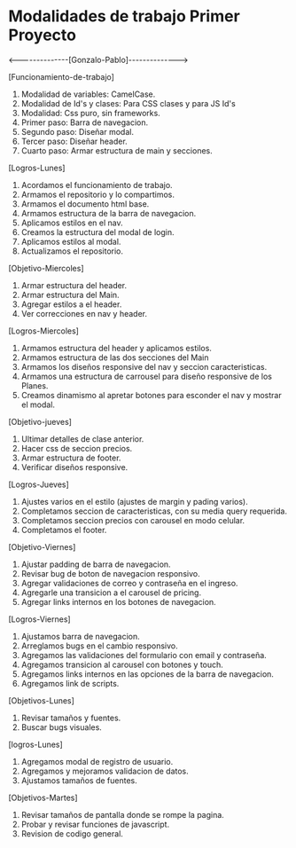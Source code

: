 # Modalidades de trabajo Primer Proyecto

<--------------[Gonzalo-Pablo]-------------->

[Funcionamiento-de-trabajo]

1. Modalidad de variables: CamelCase.
2. Modalidad de Id's y clases: Para CSS clases y para JS Id's
3. Modalidad: Css puro, sin frameworks.
4. Primer paso: Barra de navegacion.
5. Segundo paso: Diseñar modal.
6. Tercer paso: Diseñar header.
7. Cuarto paso: Armar estructura de main y secciones.

[Logros-Lunes]

1. Acordamos el funcionamiento de trabajo.
2. Armamos el repositorio y lo compartimos.
3. Armamos el documento html base.
4. Armamos estructura de la barra de navegacion.
5. Aplicamos estilos en el nav.
6. Creamos la estructura del modal de login.
7. Aplicamos estilos al modal.
8. Actualizamos el repositorio.

[Objetivo-Miercoles]

1. Armar estructura del header.
2. Armar estructura del Main.
3. Agregar estilos a el header.
4. Ver correcciones en nav y header.

[Logros-Miercoles]

1. Armamos estructura del header y aplicamos estilos.
2. Armamos estructura de las dos secciones del Main
3. Armamos los diseños responsive del nav y seccion caracteristicas.
4. Armamos una estructura de carrousel para diseño responsive de los Planes.
5. Creamos dinamismo al apretar botones para esconder el nav y mostrar el modal.

[Objetivo-jueves]

1. Ultimar detalles de clase anterior.
2. Hacer css de seccion precios.
3. Armar estructura de footer.
4. Verificar diseños responsive.

[Logros-Jueves]

1. Ajustes varios en el estilo (ajustes de margin y pading varios).
2. Completamos seccion de caracteristicas, con su media query requerida.
3. Completamos seccion precios con carousel en modo celular.
4. Completamos el footer.

[Objetivo-Viernes]

1. Ajustar padding de barra de navegacion.
2. Revisar bug de boton de navegacion responsivo.
3. Agregar validaciones de correo y contraseña en el ingreso.
4. Agregarle una transicion a el carousel de pricing.
5. Agregar links internos en los botones de navegacion.

[Logros-Viernes]

1. Ajustamos barra de navegacion.
2. Arreglamos bugs en el cambio responsivo.
3. Agregamos las validaciones del formulario con email y contraseña.
4. Agregamos transicion al carousel con botones y touch.
5. Agregamos links internos en las opciones de la barra de navegacion.
6. Agregamos link de scripts.

[Objetivos-Lunes]

1. Revisar tamaños y fuentes.
2. Buscar bugs visuales.

[logros-Lunes]

1. Agregamos modal de registro de usuario.
2. Agregamos y mejoramos validacion de datos.
3. Ajustamos tamaños de fuentes.

[Objetivos-Martes]

1. Revisar tamaños de pantalla donde se rompe la pagina.
2. Probar y revisar funciones de javascript.
3. Revision de codigo general.
